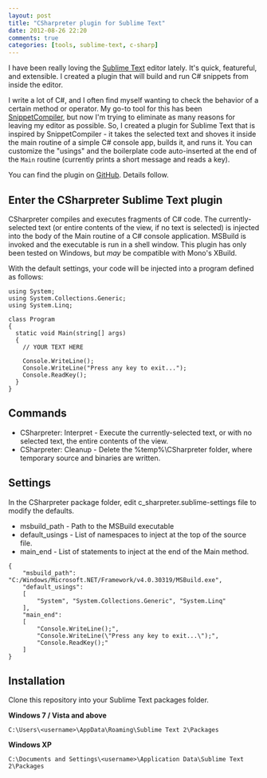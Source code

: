 ```yaml
---
layout: post
title: "CSharpreter plugin for Sublime Text"
date: 2012-08-26 22:20
comments: true
categories: [tools, sublime-text, c-sharp]
---
```


I have been really loving the [Sublime Text](http://www.sublimetext.com/) editor lately. It's quick, featureful, and extensible. I created a plugin that will build and run C# snippets from inside the editor.<!--more-->

I write a lot of C#, and I often find myself wanting to check the behavior of a certain method or operator. My go-to tool for this has been [SnippetCompiler](http://www.sliver.com/dotnet/SnippetCompiler/), but now I'm trying to eliminate as many reasons for leaving my editor as possible. So, I created a plugin for Sublime Text that is inspired by SnippetCompiler - it takes the selected text and shoves it inside the main routine of a simple C# console app, builds it, and runs it. You can customize the "usings" and the boilerplate code auto-inserted at the end of the `Main` routine (currently prints a short message and reads a key).

You can find the plugin on [GitHub](https://github.com/ajryan/CSharpreter). Details follow.

## Enter the CSharpreter Sublime Text plugin

CSharpreter compiles and executes fragments of C# code. The currently-selected text (or entire contents of the view, if no text is selected) is injected into the body of the Main routine of a C# console application. MSBuild is invoked and the executable is run in a shell window. This plugin has only been tested on Windows, but *may* be compatible with Mono's XBuild.

With the default settings, your code will be injected into a program defined as follows:

```
using System;
using System.Collections.Generic;
using System.Linq;

class Program
{ 
  static void Main(string[] args)
  {
    // YOUR TEXT HERE
    
    Console.WriteLine();
    Console.WriteLine("Press any key to exit...");
    Console.ReadKey();
  }
}
```

## Commands

* CSharpreter: Interpret - Execute the currently-selected text, or with no selected text, the entire contents of the view.
* CSharpreter: Cleanup - Delete the %temp%\CSharpreter folder, where temporary source and binaries are written.

## Settings

In the CSharpreter package folder, edit c_sharpreter.sublime-settings file to modify the defaults.

* msbuild_path - Path to the MSBuild executable
* default_usings - List of namespaces to inject at the top of the source file.
* main_end - List of statements to inject at the end of the Main method.

```
{
	"msbuild_path": "C:/Windows/Microsoft.NET/Framework/v4.0.30319/MSBuild.exe",
	"default_usings":
	[
		"System", "System.Collections.Generic", "System.Linq"
	],
	"main_end":
	[
		"Console.WriteLine();",
		"Console.WriteLine(\"Press any key to exit...\");",
		"Console.ReadKey();"
	]
}
```

## Installation

Clone this repository into your Sublime Text packages folder.

**Windows 7 / Vista and above**

    C:\Users\<username>\AppData\Roaming\Sublime Text 2\Packages

**Windows XP**

    C:\Documents and Settings\<username>\Application Data\Sublime Text 2\Packages
